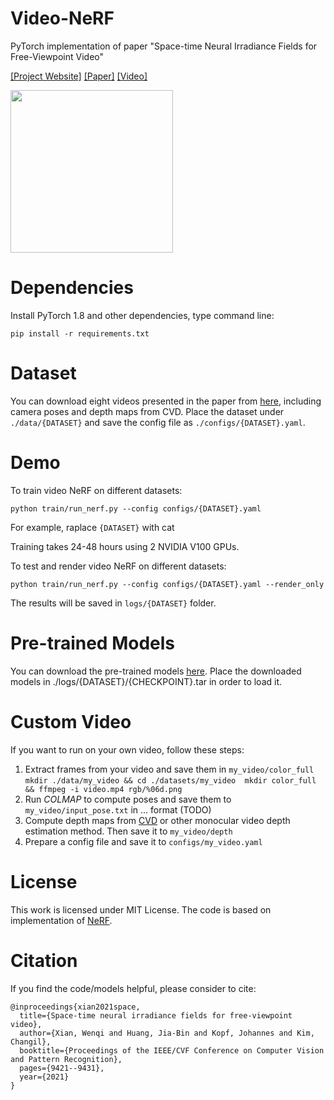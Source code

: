 # Video-NeRF
PyTorch implementation of paper "Space-time Neural Irradiance Fields for Free-Viewpoint Video"

[[Project Website]](https://video-nerf.github.io/)
[[Paper]](https://arxiv.org/abs/2011.12950)
[[Video]](https://www.youtube.com/watch?v=2tN8ghNu2sI&t=1s)

<img src='teaser.gif' height="260px"/>

# Dependencies
Install PyTorch 1.8 and other dependencies, type command line:
```
pip install -r requirements.txt
```

# Dataset

You can download eight videos presented in the paper from [here](https://drive.google.com/drive/folders/1jghs7A0OLiYyyTrW5fEt6h4IQigFd2fP?usp=sharing), including camera poses and depth maps from CVD. Place the dataset under `./data/{DATASET}` and save the config file as `./configs/{DATASET}.yaml`.

# Demo

To train video NeRF on different datasets:
```
python train/run_nerf.py --config configs/{DATASET}.yaml
```
For example, raplace `{DATASET}` with cat

Training takes 24-48 hours using 2 NVIDIA V100 GPUs.

To test and render video NeRF on different datasets:
```
python train/run_nerf.py --config configs/{DATASET}.yaml --render_only
```
The results will be saved in `logs/{DATASET}` folder.

# Pre-trained Models

You can download the pre-trained models [here](https://drive.google.com/drive/folders/1Gv5M_1D0gPmfaC74nzWooJfxabVu6sxW?usp=sharing). Place the downloaded models in ./logs/{DATASET}/{CHECKPOINT}.tar in order to load it.

# Custom Video

If you want to run on your own video, follow these steps:
1. Extract frames from your video and save them in `my_video/color_full`
``
mkdir ./data/my_video && cd ./datasets/my_video 
mkdir color_full && ffmpeg -i video.mp4 rgb/%06d.png
``
2. Run *COLMAP* to compute poses and save them to `my_video/input_pose.txt` in ... format (TODO)
3. Compute depth maps from [CVD](https://github.com/facebookresearch/consistent_depth) or other monocular video depth estimation method. Then save it to `my_video/depth`
4. Prepare a config file and save it to `configs/my_video.yaml`

# License 

This work is licensed under MIT License.
The code is based on implementation of [NeRF](https://github.com/yenchenlin/nerf-pytorch).

# Citation

If you find the code/models helpful, please consider to cite:
```
@inproceedings{xian2021space,
  title={Space-time neural irradiance fields for free-viewpoint video},
  author={Xian, Wenqi and Huang, Jia-Bin and Kopf, Johannes and Kim, Changil},
  booktitle={Proceedings of the IEEE/CVF Conference on Computer Vision and Pattern Recognition},
  pages={9421--9431},
  year={2021}
}
```
